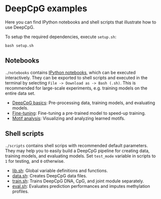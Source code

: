 # DeepCpG examples

Here you can find IPython notebooks and shell scripts that illustrate how to use DeepCpG.

To setup the required dependencies, execute `setup.sh`:

```shell
bash setup.sh
```

## Notebooks
`./notebooks` contains [IPython notebooks](https://ipython.org/notebook.html), which can be executed interactively. They can be exported to shell scripts and executed in the terminal by selecting `File -> Download as -> Bash (.sh)`. This is recommended for large-scale experiments, e.g. training models on the entire data set.

* [DeepCpG basics](./notebooks/basics/index.ipynb): Pre-processing data, training models, and evaluating models.
* [Fine-tuning](./notebooks/fine_tune/index.ipynb): Fine-tuning a pre-trained model to speed-up training.
* [Motif analysis](./notebooks/motifs/index.ipynb): Visualizing and analyzing learned motifs.

## Shell scripts
`./scripts` contains shell scrips with recommended default parameters. They may help you to easily build a DeepCpG pipeline for creating data, training models, and evaluating models. Set `test_mode` variable in scripts to `1` for testing, and `0` otherwise.

* [lib.sh](./scripts/lib.sh): Global variable definitions and functions.
* [data.sh](./scripts/data.sh): Creates DeepCpG data files.
* [train.sh](./scripts/train.sh): Trains DeepCpG DNA, CpG, and joint module separately.
* [eval.sh](./scripts/eval.sh): Evaluates prediction performances and imputes methylation profiles.

